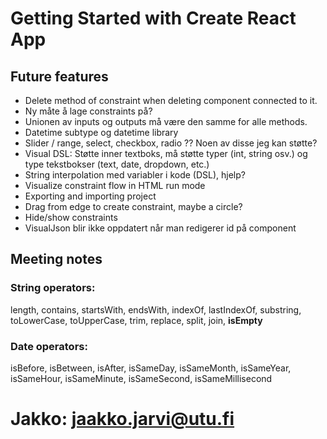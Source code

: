 # Getting Started with Create React App

## Future features
* Delete method of constraint when deleting component connected to it.
* Ny måte å lage constraints på?
* Unionen av inputs og outputs må være den samme for alle methods.
* Datetime subtype og datetime library
* Slider / range, select, checkbox, radio ?? Noen av disse jeg kan støtte?
* Visual DSL: Støtte inner textboks, må støtte typer (int, string osv.) og type tekstbokser (text, date, dropdown, etc.)
* String interpolation med variabler i kode (DSL), hjelp?
* Visualize constraint flow in HTML run mode
* Exporting and importing project
* Drag from edge to create constraint, maybe a circle?
* Hide/show constraints
* VisualJson blir ikke oppdatert når man redigerer id på component

## Meeting notes

### String operators: 
length, contains, startsWith, endsWith, indexOf, lastIndexOf, substring, toLowerCase, toUpperCase, trim, replace, split, join, **isEmpty**
### Date operators: 
isBefore, isBetween, isAfter, isSameDay, isSameMonth, isSameYear, isSameHour, isSameMinute, isSameSecond, isSameMillisecond

# Jakko: jaakko.jarvi@utu.fi